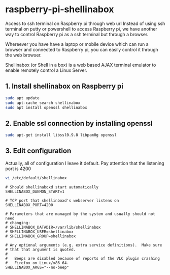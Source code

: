 # raspberry-pi-shellinabox
Access to ssh terminal on Raspberry pi through web url
Instead of using ssh terminal on putty or powershell to access Raspberry pi, we have another way to control Raspberry pi as a ssh terminal but through a browser.

Whereever you have have a laptop or mobile device which can run a browser and connected to Raspberry pi, you can easily control it through the web browser.

Shellinabox (or Shell in a box) is a web based AJAX terminal emulator to enable remotely control a Linux Server.

## 1. Install shellinabox on Raspberry pi

```bash
sudo apt update
sudo apt-cache search shellinabox
sudo apt install openssl shellinabox
```
## 2. Enable ssl connection by installing openssl
```bash
sudo apt-get install libssl0.9.8 libpam0g openssl
```
## 3. Edit configuration
Actually, all of configuration I leave it default. Pay attention that the listening port is 4200
```bash
vi /etc/default/shellinabox
```
```
# Should shellinaboxd start automatically
SHELLINABOX_DAEMON_START=1

# TCP port that shellinboxd's webserver listens on
SHELLINABOX_PORT=4200

# Parameters that are managed by the system and usually should not need
# changing:
# SHELLINABOX_DATADIR=/var/lib/shellinabox
# SHELLINABOX_USER=shellinabox
# SHELLINABOX_GROUP=shellinabox

# Any optional arguments (e.g. extra service definitions).  Make sure
# that that argument is quoted.
#
#   Beeps are disabled because of reports of the VLC plugin crashing
#   Firefox on Linux/x86_64.
SHELLINABOX_ARGS="--no-beep"
```
